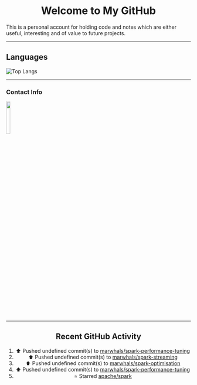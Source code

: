 <div style="text-align: center;">

# Welcome to My GitHub

</div>

This is a personal account for holding code and notes which are either useful, interesting and of value to future projects.

---
## Languages

![Top Langs](https://github-readme-stats.vercel.app/api/top-langs/?username=marwhals&layout=compact&bg_color=282c34&text_color=ffffff&title_color=ff5733)
 
---

### Contact Info

<a href="https://www.linkedin.com/in/marjanmubarok/">
  <img src="https://upload.wikimedia.org/wikipedia/commons/0/01/LinkedIn_Logo.svg" width="15%">
</a>

---

<div style="text-align: center;">

## Recent GitHub Activity

<!--RECENT_ACTIVITY:start-->
1. ⬆️ Pushed undefined commit(s) to [marwhals/spark-performance-tuning](https://github.com/marwhals/spark-performance-tuning)<br>
2. ⬆️ Pushed undefined commit(s) to [marwhals/spark-streaming](https://github.com/marwhals/spark-streaming)<br>
3. ⬆️ Pushed undefined commit(s) to [marwhals/spark-optimisation](https://github.com/marwhals/spark-optimisation)<br>
4. ⬆️ Pushed undefined commit(s) to [marwhals/spark-performance-tuning](https://github.com/marwhals/spark-performance-tuning)<br>
5. ⭐ Starred [apache/spark](https://github.com/apache/spark)<br>
<!--RECENT_ACTIVITY:end-->

</div>